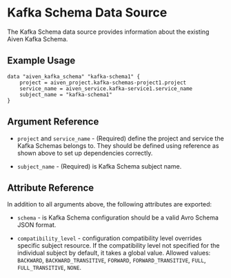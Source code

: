 # Kafka Schema Data Source

The Kafka Schema data source provides information about the existing Aiven Kafka Schema.

## Example Usage

```hcl
data "aiven_kafka_schema" "kafka-schema1" {
    project = aiven_project.kafka-schemas-project1.project
    service_name = aiven_service.kafka-service1.service_name
    subject_name = "kafka-schema1"
}
```

## Argument Reference

* `project` and `service_name` - (Required) define the project and service the Kafka Schemas belongs to. 
They should be defined using reference as shown above to set up dependencies correctly.

* `subject_name` - (Required) is Kafka Schema subject name.

## Attribute Reference

In addition to all arguments above, the following attributes are exported:

* `schema` - is Kafka Schema configuration should be a valid Avro Schema JSON format.

* `compatibility_level` - configuration compatibility level overrides specific subject
resource. If the compatibility level not specified for the individual subject by default, 
it takes a global value. Allowed values: `BACKWARD`, `BACKWARD_TRANSITIVE`, `FORWARD`, 
`FORWARD_TRANSITIVE`, `FULL`, `FULL_TRANSITIVE`, `NONE`.

